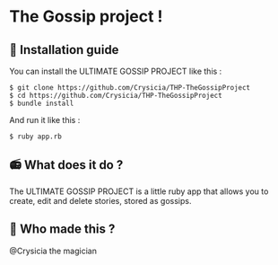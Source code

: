 # The Gossip project !

## :wrench: Installation guide
You can install the ULTIMATE GOSSIP PROJECT like this :

    $ git clone https://github.com/Crysicia/THP-TheGossipProject
    $ cd https://github.com/Crysicia/THP-TheGossipProject
    $ bundle install
And run it like this :

    $ ruby app.rb
    
## :radio: What does it do ?
The ULTIMATE GOSSIP PROJECT is a little ruby app that allows you to create, edit and delete stories, stored as gossips.
## :octopus: Who made this ?
@Crysicia the magician